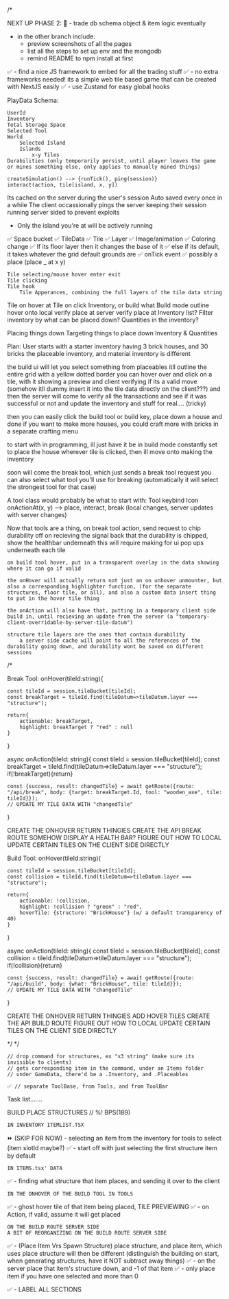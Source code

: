 






/*



NEXT UP PHASE 2:
🔮 - trade db schema object & item logic eventually
 - in the other branch include:
    - preview screenshots of all the pages
    - list all the steps to set up env and the mongodb
    - remind README to npm install at first

✅  - find a nice JS framework to embed for all the trading stuff
    ✅ - no extra frameworks needed! its a simple web tile based game that can be created with NextJS easily
    ✅ - use Zustand for easy global hooks

PlayData Schema:

    UserId
    Inventory
    Total Storage Space
    Selected Tool
    World
        Selected Island
        Islands
            x-y Tiles
    Durabilities (only temporarily persist, until player leaves the game or mines something else, only applies to manually mined things)

    createSimulation() --> {runTick(), ping(session)}
    interact(action, tile[island, x, y])

Its cached on the server during the user's session
Auto saved every once in a while
The client occassionally pings the server keeping their session running server sided to prevent exploits

* Only the island you're at will be actively running


✅ Space bucket
    ✅ TileData
        ✅ Tile
            ✅ Layer
            ✅ Image/animation
            ✅ Coloring change
            ✅ If its floor layer then it changes the base of it
            ✅ else if its default, it takes whatever the grid default grounds are
            ✅ onTick event
            ✅ possibly a place (place _ at x y)
    
    Tile selecting/mouse hover enter exit
    Tile clicking
    Tile hook
        Tile Apperances, combining the full layers of the tile data string

Tile on hover at
Tile on click
Inventory, or build what
Build mode outline
hover onto
local verify place at
server verify place at
Inventory list?
Filter inventory by what can be placed down?
Quantities in the inventory?

Placing things down
Targeting things to place down
Inventory & Quantities


Plan: 
User starts with a starter inventory having 3 brick houses, and 30 bricks
the placeable inventory, and material inventory is different

the build ui will let you select something from placeables
itll outline the entire grid with a yellow dotted border
you can hover over and click on a tile, with it showing a preview and client verifying if its a valid move
(somehow itll dummy insert it into the tile data directly on the client???) and then the server will come to verify all the transactions and see if it was successful or not and update the inventory and stuff for real.... (tricky)

then you can easily click the build tool or build key, place down a house and done
if you want to make more houses, you could craft more with bricks in a separate crafting menu

to start with in programming, ill just have it be in build mode constantly set to place the house wherever tile is clicked, then ill move onto making the inventory

soon will come the break tool, which just sends a break tool request
you can also select what tool you'll use for breaking (automatically it will select the strongest tool for that case)


A tool class would probably be what to start with:
Tool
    keybind
    Icon
    onActionAt(x, y) --> place, interact, break (local changes, server updates with server changes)


Now that tools are a thing,
    on break tool action, send request to chip durability off
    on recieving the signal back that the durability is chipped, show the healthbar underneath
        this will require making for ui pop ups underneath each tile

    on build tool hover, put in a transparent overlay in the data showing where it can go if valid

    the onHover will actually return not just an on unhover unmounter, but also a corresponding highlighter function, (for the separate structures, floor tile, or all), and also a custom data insert thing to put in the hover tile thing
    
    the onAction will also have that, putting in a temporary client side build in, until recieving an update from the server (a "temporary-client-overridable-by-server-tile-datum")

    structure tile layers are the ones that contain durability
        a server side cache will point to all the references of the durability going down, and durability wont be saved on different sessions



/*

Break Tool:
onHover(tileId:string){

    const tileId = session.tileBucket[tileId];
    const breakTarget = tileId.find(tileDatum=>tileDatum.layer === "structure");

    return{
        actionable: breakTarget,
        highlight: breakTarget ? "red" : null
    }
}

async onAction(tileId: string){
    const tileId = session.tileBucket[tileId];
    const breakTarget = tileId.find(tileDatum=>tileDatum.layer === "structure");
    if(!breakTarget){return}

    const {success, result: changedTile} = await getRoute({route: "/api/break", body: {target: breakTarget.Id, tool: "wooden_axe", tile: tileId}});
    // UPDATE MY TILE DATA WITH "changedTile"
}

CREATE THE ONHOVER RETURN THINGIES
CREATE THE API BREAK ROUTE
SOMEHOW DISPLAY A HEALTH BAR?
FIGURE OUT HOW TO LOCAL UPDATE CERTAIN TILES ON THE CLIENT SIDE DIRECTLY

Build Tool:
onHover(tileId:string){

    const tileId = session.tileBucket[tileId];
    const collision = tileId.find(tileDatum=>tileDatum.layer === "structure");

    return{
        actionable: !collision,
        highlight: !collision ? "green" : "red",
        hoverTile: {structure: "BrickHouse"} (w/ a default transparency of 40)
    }
}

async onAction(tileId: string){
    const tileId = session.tileBucket[tileId];
    const collision = tileId.find(tileDatum=>tileDatum.layer === "structure");
    if(!collision){return}

    const {success, result: changedTile} = await getRoute({route: "/api/build", body: {what: "BrickHouse", tile: tileId}});
    // UPDATE MY TILE DATA WITH "changedTile"
}

CREATE THE ONHOVER RETURN THINGIES
ADD HOVER TILES
CREATE THE API BUILD ROUTE
FIGURE OUT HOW TO LOCAL UPDATE CERTAIN TILES ON THE CLIENT SIDE DIRECTLY

*/
*/


    // drop command for structures, ex "x3 string" (make sure its invisible to clients)
    // gets corresponding item in the command, under an Items folder
    // under GameData, there'd be a .Inventory, and .Placeables

    ✅ // separate ToolBase, from Tools, and from ToolBar



Task list.......


BUILD PLACE STRUCTURES
// %! BPS(189)

    IN INVENTORY ITEMLIST.TSX
⏩ (SKIP FOR NOW) - selecting an item from the inventory for tools to select (item slotId maybe?)
    ✅ - start off with just selecting the first structure item by default

    IN ITEMS.tsx' DATA
✅ - finding what structure that item places, and sending it over to the client

    IN THE ONHOVER OF THE BUILD TOOL IN TOOLS
✅ - ghost hover tile of that item being placed, TILE PREVIEWING
✅ - on Action, if valid, assume it will get placed

    ON THE BUILD ROUTE SERVER SIDE
    A BIT OF REORGANIZING ON THE BUILD ROUTE SERVER SIDE
✅ - (Place Item Vrs Spawn Structure) place structure, and place item, which uses place structure will then be different (distinguish the building on start, when generating structures, have it NOT subtract away things)
✅ - on the server place that item's structure down, and -1 of that item
✅ - only place item if you have one selected and more than 0


 ✅ - LABEL ALL SECTIONS


